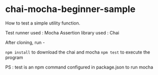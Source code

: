 # chai-mocha-beginner-sample
How to test a simple utility function.

Test runner used : Mocha
Assertion library used : Chai

After cloning, run - 

`npm install` to download the chai and mocha 
`npm test` to execute the program

PS : test is an npm command configured in package.json to run mocha

